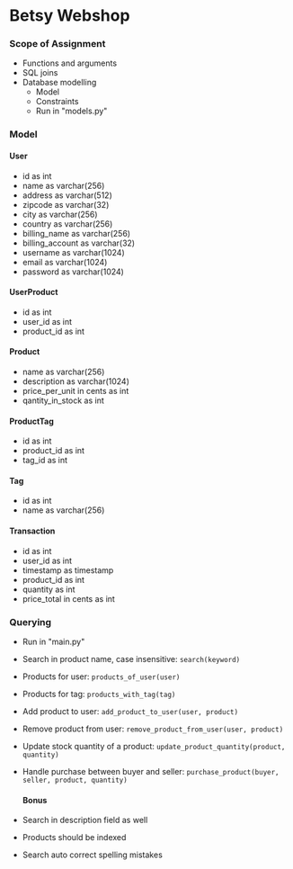 # Betsy Webshop

### Scope of Assignment

- Functions and arguments
- SQL joins
- Database modelling
  - Model
  - Constraints
  - Run in "models.py"

### Model

#### User

- id as int
- name as varchar(256)
- address as varchar(512)
- zipcode as varchar(32)
- city as varchar(256)
- country as varchar(256)
- billing_name as varchar(256)
- billing_account as varchar(32)
- username as varchar(1024)
- email as varchar(1024)
- password as varchar(1024)

#### UserProduct

- id as int
- user_id as int
- product_id as int

#### Product

- name as varchar(256)
- description as varchar(1024)
- price_per_unit in cents as int
- qantity_in_stock as int

#### ProductTag

- id as int
- product_id as int
- tag_id as int

#### Tag

- id as int
- name as varchar(256)

#### Transaction

- id as int
- user_id as int
- timestamp as timestamp
- product_id as int
- quantity as int
- price_total in cents as int

### Querying

- Run in "main.py"
- Search in product name, case insensitive: `search(keyword)`
- Products for user: `products_of_user(user)`
- Products for tag: `products_with_tag(tag)`
- Add product to user: `add_product_to_user(user, product)`
- Remove product from user: `remove_product_from_user(user, product)`
- Update stock quantity of a product: `update_product_quantity(product, quantity)`
- Handle purchase between buyer and seller: `purchase_product(buyer, seller, product, quantity)`

  #### Bonus

- Search in description field as well
- Products should be indexed
- Search auto correct spelling mistakes

